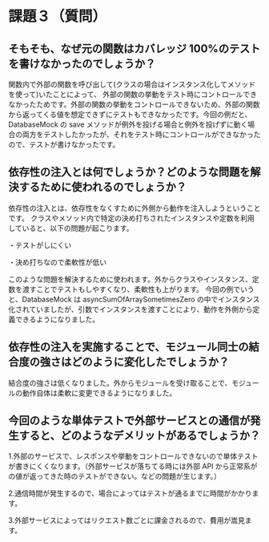 # 課題３（質問）

## そもそも、なぜ元の関数はカバレッジ 100%のテストを書けなかったのでしょうか？

関数内で外部の関数を呼び出して(クラスの場合はインスタンス化してメソッドを使って)いたことによって、
外部の関数の挙動をテスト時にコントロールできなかったためです。外部の関数の挙動をコントロールできないため、外部の関数から返ってくる値を想定できずにテストもできなかったです。今回の例だと、DatabaseMock の save メソッドが例外を投げる場合と例外を投げずに動く場合の両方をテストしたかったが、それをテスト時にコントロールができなかったので、テストが書けなかったです。

## 依存性の注入とは何でしょうか？どのような問題を解決するために使われるのでしょうか？

依存性の注入とは、依存性をなくすために外側から動作を注入しようということです。
クラスやメソッド内で特定の決め打ちされたインスタンスや定数を利用していると、以下の問題が起こります。

・テストがしにくい

・決め打ちなので柔軟性が低い

このような問題を解決するために使われます。外からクラスやインスタンス、定数を渡すことでテストもしやすくなり、柔軟性も上がります。
今回の例でいうと、DatabaseMock は asyncSumOfArraySometimesZero の中でインスタンス化されていましたが、引数でインスタンスを渡すことにより、動作を外側から定義できるようになりました。

## 依存性の注入を実施することで、モジュール同士の結合度の強さはどのように変化したでしょうか？

結合度の強さは低くなりました。外からモジュールを受け取ることで、モジュールの動作自体は柔軟に変更できるようになりました。

## 今回のような単体テストで外部サービスとの通信が発生すると、どのようなデメリットがあるでしょうか？

1.外部のサービスで、レスポンスや挙動をコントロールできないので単体テストが書きにくくなります。（外部サービスが落ちてる時には外部 API から正常系がの値が返ってきた時のテストができない。などの問題が生じます。）

2.通信時間が発生するので、場合によってはテストが通るまでに時間がかかります。

3.外部サービスによってはリクエスト数ごとに課金されるので、費用が嵩見ます。
